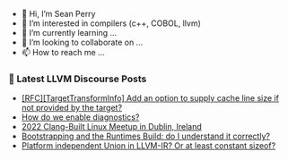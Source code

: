 - 👋 Hi, I’m Sean Perry
- 👀 I’m interested in compilers (c++, COBOL, llvm)
- 🌱 I’m currently learning ...
- 💞️ I’m looking to collaborate on ...
- 📫 How to reach me ...

<!---
s66perry/s66perry is a ✨ special ✨ repository because its `README.md` (this file) appears on your GitHub profile.
You can click the Preview link to take a look at your changes.
--->
### 📕 Latest LLVM Discourse Posts

<!-- DISCOURSE-LLVM:START -->
- [[RFC][TargetTransformInfo] Add an option to supply cache line size if not provided by the target?](https://discourse.llvm.org/t/rfc-targettransforminfo-add-an-option-to-supply-cache-line-size-if-not-provided-by-the-target/63114#post_5)
- [How do we enable diagnostics?](https://discourse.llvm.org/t/how-do-we-enable-diagnostics/63126#post_2)
- [2022 Clang-Built Linux Meetup in Dublin, Ireland](https://discourse.llvm.org/t/2022-clang-built-linux-meetup-in-dublin-ireland/63157#post_1)
- [Bootstrapping and the Runtimes Build: do I understand it correctly?](https://discourse.llvm.org/t/bootstrapping-and-the-runtimes-build-do-i-understand-it-correctly/63155#post_2)
- [Platform independent Union in LLVM-IR? Or at least constant sizeof?](https://discourse.llvm.org/t/platform-independent-union-in-llvm-ir-or-at-least-constant-sizeof/63139#post_4)
<!-- DISCOURSE-LLVM:END -->
